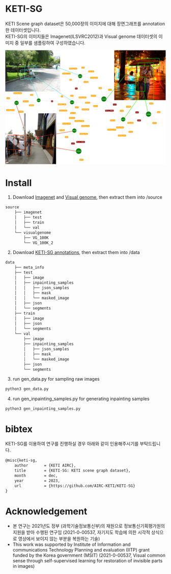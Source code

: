# KETI-SG
KETI Scene graph dataset은 50,000장의 이미지에 대해 장면그래프를 annotation한 데이터셋입니다.  
KETI-SG의 이미지들은 Imagenet(ILSVRC2012)과 Visual genome 데이터셋의 이미지 중 일부를 샘플링하여 구성하였습니다.  

![main](KETI-SG.png)

# Install
1. Download [Imagenet](https://www.image-net.org) and [Visual genome](https://homes.cs.washington.edu/~ranjay/visualgenome/), then extract them into /source  
```
source  
    ├── imagenet  
    │   ├── test  
    │   ├── train  
    │   └── val  
    └── visualgenome  
        ├── VG_100K  
        └── VG_100K_2  
```

2. Download [KETI-SG annotations](https://drive.google.com/file/d/1aWK8taUcZzvSLNv7XX5t34JsZxBefjp1/view?usp=drive_link), then extract them into /data
```
data  
    ├── meta_info  
    ├── test  
    │   ├── image  
    │   ├── inpainting_samples  
    │   │   ├── json_samples  
    │   │   ├── mask  
    │   │   └── masked_image  
    │   ├── json  
    │   └── segments  
    ├── train  
    │   ├── image  
    │   ├── json  
    │   └── segments  
    └── val  
        ├── image  
        ├── inpainting_samples  
        │   ├── json_samples  
        │   ├── mask  
        │   └── masked_image  
        ├── json  
        └── segments  
```
3. run gen_data.py for sampling raw images
```python 
python3 gen_data.py 
```
4. run gen_inpainting_samples.py for generating inpainting samples
```python
python3 gen_inpainting_samples.py 
```

# bibtex
KETI-SG를 이용하여 연구를 진행하실 경우 아래와 같이 인용해주시기를 부탁드립니다.

```
@misc{keti-sg,
    author       = {KETI AIRC},
    title        = {KETI-SG: KETI scene graph dataset},
    month        = dec,
    year         = 2023,
    url          = {https://github.com/AIRC-KETI/KETI-SG}
}
```


# Acknowledgement
* 본 연구는 2021년도 정부 (과학기술정보통신부)의 재원으로 정보통신기획평가원의 지원을 받아 수행된 연구임 (2021-0-00537, 자기지도 학습에 의한 시각적 상식으로 영상에서 보이지 않는 부분을 복원하는 기술)  
* This work was supported by Institute of Information and communications Technology Planning and evaluation (IITP) grant funded by the Korea government (MSIT) (2021-0-00537, Visual common sense through self-supervised learning for restoration of invisible parts in images)